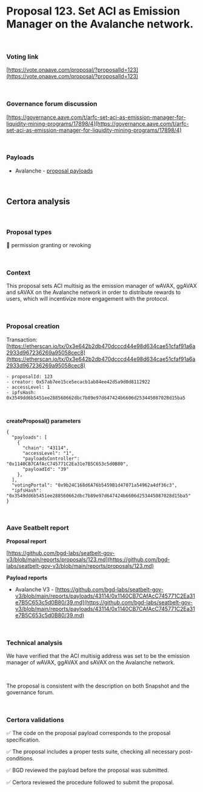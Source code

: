 # Proposal 123. Set ACI as Emission Manager on the Avalanche network.

<br>

### Voting link

[https://vote.onaave.com/proposal/?proposalId=123](https://vote.onaave.com/proposal/?proposalId=123)

<br>

### Governance forum discussion

[https://governance.aave.com/t/arfc-set-aci-as-emission-manager-for-liquidity-mining-programs/17898/4](https://governance.aave.com/t/arfc-set-aci-as-emission-manager-for-liquidity-mining-programs/17898/4)

<br>

### Payloads

* Avalanche - [proposal payloads](https://snowtrace.io/address/0x27f7Eb44eFdB4fcE580D7A81Ccb8f4528CA3102F/contract/43114/code)

<br>

## Certora analysis

<br>

### Proposal types

:handshake: permission granting or revoking

<br>

### Context

This proposal sets ACI multisig as the emission manager of wAVAX, ggAVAX and sAVAX on the Avalanche network in order to distribute rewards to users, which will incentivize more engagement with the protocol.

<br>

### Proposal creation

Transaction: [https://etherscan.io/tx/0x3e642b2db470dcccd44e98d634cae51cfaf91a6a2933d967236269a95058cec8](https://etherscan.io/tx/0x3e642b2db470dcccd44e98d634cae51cfaf91a6a2933d967236269a95058cec8)

```
- proposalId: 123
- creator: 0x57ab7ee15ce5ecacb1ab84ee42d5a9d0d8112922
- accessLevel: 1
- ipfsHash: 0x3549dd6b5451ee288560662dbc7b89e97d647424b6606d253445087028d15ba5
```

<br>

**createProposal() parameters**

```
{
  "payloads": [ 
    { 
      "chain": "43114", 
      "accessLevel": "1", 
      "payloadsController": "0x1140CB7CAfAcC745771C2Ea31e7B5C653c5d0B80", 
      "payloadId": "39" 
    }, 
  ], 
  "votingPortal": "0x9b24C168d6A76b5459B1d47071a54962a4df36c3", 
  "ipfsHash": "0x3549dd6b5451ee288560662dbc7b89e97d647424b6606d253445087028d15ba5" 
}
```

<br>

### Aave Seatbelt report

**Proposal report**

[https://github.com/bgd-labs/seatbelt-gov-v3/blob/main/reports/proposals/123.md](https://github.com/bgd-labs/seatbelt-gov-v3/blob/main/reports/proposals/123.md)

**Payload reports**

* Avalanche V3 - [https://github.com/bgd-labs/seatbelt-gov-v3/blob/main/reports/payloads/43114/0x1140CB7CAfAcC745771C2Ea31e7B5C653c5d0B80/39.md](https://github.com/bgd-labs/seatbelt-gov-v3/blob/main/reports/payloads/43114/0x1140CB7CAfAcC745771C2Ea31e7B5C653c5d0B80/39.md)

<br>

### Technical analysis

We have verified that the ACI multisig address was set to be the emission manager of wAVAX, ggAVAX and sAVAX on the Avalanche network.

<br>

The proposal is consistent with the description on both Snapshot and the governance forum.

<br>

### Certora validations

:white_check_mark: The code on the proposal payload corresponds to the proposal specification.

:white_check_mark: The proposal includes a proper tests suite, checking all necessary post-conditions. 

:white_check_mark: BGD reviewed the payload before the proposal was submitted. 

:white_check_mark: Certora reviewed the procedure followed to submit the proposal.
